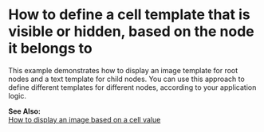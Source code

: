 # How to define a cell template that is visible or hidden, based on the node it belongs to


<p>This example demonstrates how to display an image template for root nodes and a text template for child nodes. You can use this approach to define different templates for different nodes, according to your application logic.</p><p><strong>See Also:</strong><br />
<a href="https://www.devexpress.com/Support/Center/p/E1014">How to display an image based on a cell value</a></p>

<br/>


